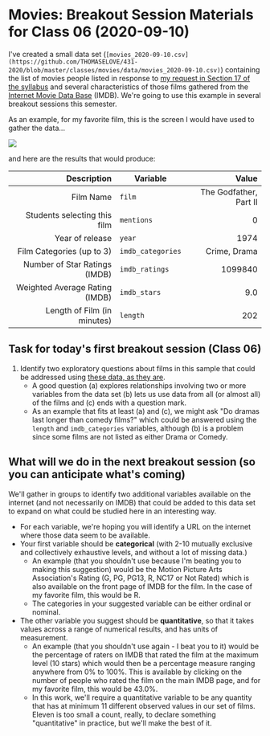 # Movies: Breakout Session Materials for Class 06 (2020-09-10)

I've created a small data set (`[movies_2020-09-10.csv](https://github.com/THOMASELOVE/431-2020/blob/master/classes/movies/data/movies_2020-09-10.csv)`) containing the list of movies people listed in response to [my request in Section 17 of the syllabus](https://thomaselove.github.io/431-2020-syllabus/movies.html) and several characteristics of those films gathered from the [Internet Movie Data Base](https://www.imdb.com/) (IMDB). We're going to use this example in several breakout sessions this semester.

As an example, for my favorite film, this is the screen I would have used to gather the data...

![](https://github.com/THOMASELOVE/431-2020/blob/master/classes/class06/images/godfather2_imdb.png)

and here are the results that would produce:

Description | Variable | Value
----------: | -------- | ---------:
Film Name | `film` | The Godfather, Part II
Students selecting this film | `mentions` | 0
Year of release | `year` | 1974
Film Categories (up to 3) | `imdb_categories` | Crime, Drama
Number of Star Ratings (IMDB) | `imdb_ratings` | 1099840
Weighted Average Rating (IMDB) | `imdb_stars` | 9.0
Length of Film (in minutes) | `length` | 202

## Task for today's first breakout session (Class 06)

1. Identify two exploratory questions about films in this sample that could be addressed using [these data, as they are](https://github.com/THOMASELOVE/431-2020/blob/master/classes/movies/data/movies_2020-09-10.csv).
    - A good question (a) explores relationships involving two or more variables from the data set (b) lets us use data from all (or almost all) of the films and (c) ends with a question mark.
    - As an example that fits at least (a) and (c), we might ask "Do dramas last longer than comedy films?" which could be answered using the `length` and `imdb_categories` variables, although (b) is a problem since some films are not listed as either Drama or Comedy.

## What will we do in the next breakout session (so you can anticipate what's coming)

We'll gather in groups to identify two additional variables available on the internet (and not necessarily on IMDB) that could be added to this data set to expand on what could be studied here in an interesting way. 

- For each variable, we're hoping you will identify a URL on the internet where those data seem to be available.
- Your first variable should be **categorical** (with 2-10 mutually exclusive and collectively exhaustive levels, and without a lot of missing data.) 
    - An example (that you shouldn't use because I'm beating you to making this suggestion) would be the Motion Picture Arts Association's Rating (G, PG, PG13, R, NC17 or Not Rated) which is also available on the front page of IMDB for the film. In the case of my favorite film, this would be R.
    - The categories in your suggested variable can be either ordinal or nominal.
- The other variable you suggest should be **quantitative**, so that it takes values across a range of numerical results, and has units of measurement. 
    - An example (that you shouldn't use again - I beat you to it) would be the percentage of raters on IMDB that rated the film at the maximum level (10 stars) which would then be a percentage measure ranging anywhere from 0% to 100%. This is available by clicking on the number of people who rated the film on the main IMDB page, and for my favorite film, this would be 43.0%.
    - In this work, we'll require a quantitative variable to be any quantity that has at minimum 11 different observed values in our set of films. Eleven is too small a count, really, to declare something "quantitative" in practice, but we'll make the best of it.

